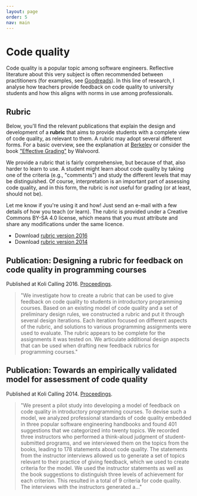 ```yaml
---
layout: page
order: 5
nav: main
---
```


# Code quality

Code quality is a popular topic among software engineers. Reflective literature about this very subject is often recommended between practitioners (for examples, see [Goodreads](https://www.goodreads.com/shelf/show/programming)). In this line of research, I analyse how teachers provide feedback on code quality to university students and how this aligns with norms in use among professionals.

## Rubric

Below, you'll find the relevant publications that explain the design and development of a **rubric** that aims to provide students with a complete view of code quality, as relevant to them. A rubric may adopt several different forms. For a basic overview, see the explanation at [Berkeley](https://teaching.berkeley.edu/resources/assessment-and-evaluation/design-assessment/rubrics) or consider the book ["Effective Grading"](https://www.amazon.com/Effective-Grading-2e-Barbara-Walvoord/dp/0470502150) by Walvoord.

We provide a rubric that is fairly comprehensive, but because of that, also harder to learn to use. A student might learn about code quality by taking one of the criteria (e.g., "comments") and study the different levels that may be distinguished. Of course, interpretation is an important part of assessing code quality, and in this form, the rubric is *not* useful for grading (or at least, should not be).

Let me know if you're using it and how! Just send an e-mail with a few details of how you teach (or learn). The rubric is provided under a Creative Commons BY-SA 4.0 license, which means that you must attribute and share any modifications under the same licence.

- Download [rubric version 2016](rubric2016.pdf)
- Download [rubric version 2014](rubric2014.pdf)

## Publication: Designing a rubric for feedback on code quality in programming courses

Published at Koli Calling 2016. [Proceedings](https://dl.acm.org/citation.cfm?id=2999555).

> "We investigate how to create a rubric that can be used to give feedback on code quality to students in introductory programming courses. Based on an existing model of code quality and a set of preliminary design rules, we constructed a rubric and put it through several design iterations. Each iteration focused on different aspects of the rubric, and solutions to various programming assignments were used to evaluate. The rubric appears to be complete for the assignments it was tested on. We articulate additional design aspects that can be used when drafting new feedback rubrics for programming courses."

## Publication: Towards an empirically validated model for assessment of code quality

Published at Koli Calling 2014. [Proceedings](https://dl.acm.org/citation.cfm?id=2674702).

> "We present a pilot study into developing a model of feedback on code quality in introductory programming courses. To devise such a model, we analyzed professional standards of code quality embedded in three popular software engineering handbooks and found 401 suggestions that we categorized into twenty topics. We recorded three instructors who performed a think-aloud judgment of student-submitted programs, and we interviewed them on the topics from the books, leading to 178 statements about code quality. The statements from the instructor interviews allowed us to generate a set of topics relevant to their practice of giving feedback, which we used to create criteria for the model. We used the instructor statements as well as the book suggestions to distinguish three levels of achievement for each criterion. This resulted in a total of 9 criteria for code quality. The interviews with the instructors generated a..."
